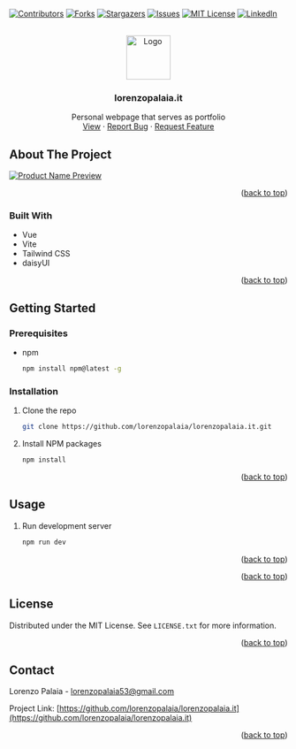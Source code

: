 <a name="readme-top"></a>

<!-- PROJECT SHIELDS -->
<!--
*** I'm using markdown "reference style" links for readability.
*** Reference links are enclosed in brackets [ ] instead of parentheses ( ).
*** See the bottom of this document for the declaration of the reference variables
*** for contributors-url, forks-url, etc. This is an optional, concise syntax you may use.
*** https://www.markdownguide.org/basic-syntax/#reference-style-links
-->

[![Contributors][contributors-shield]][contributors-url]
[![Forks][forks-shield]][forks-url]
[![Stargazers][stars-shield]][stars-url]
[![Issues][issues-shield]][issues-url]
[![MIT License][license-shield]][license-url]
[![LinkedIn][linkedin-shield]][linkedin-url]

<!-- PROJECT LOGO -->
<br />
<div align="center">
  <a href="https://github.com/lorenzopalaia/lorenzopalaia.it">
    <img src="repo_assets/logo.png" alt="Logo" width="80" height="80">
  </a>

<h3 align="center">lorenzopalaia.it</h3>

  <p align="center">
    Personal webpage that serves as portfolio
    <br />
    <a href="https://www.lorenzopalaia.it">View</a>
    ·
    <a href="https://github.com/lorenzopalaia/lorenzopalaia.it/issues">Report Bug</a>
    ·
    <a href="https://github.com/lorenzopalaia/lorenzopalaia.it/issues">Request Feature</a>
  </p>
</div>

<!-- TABLE OF CONTENTS -->
<!--
<details>
  <summary>Table of Contents</summary>
  <ol>
    <li>
      <a href="#about-the-project">About The Project</a>
      <ul>
        <li><a href="#built-with">Built With</a></li>
      </ul>
    </li>
    <li>
      <a href="#getting-started">Getting Started</a>
      <ul>
        <li><a href="#prerequisites">Prerequisites</a></li>
        <li><a href="#installation">Installation</a></li>
      </ul>
    </li>
    <li><a href="#usage">Usage</a></li>
    <li><a href="#roadmap">Roadmap</a></li>
    <li><a href="#contributing">Contributing</a></li>
    <li><a href="#license">License</a></li>
    <li><a href="#contact">Contact</a></li>
    <li><a href="#acknowledgments">Acknowledgments</a></li>
  </ol>
</details>
-->

<!-- ABOUT THE PROJECT -->

## About The Project

[![Product Name Preview][product-preview]](https://example.com)

<p align="right">(<a href="#readme-top">back to top</a>)</p>

### Built With

<!--
* [![Next][Next.js]][Next-url]
* [![React][React.js]][React-url]
* [![Vue][Vue.js]][Vue-url]
* [![Angular][Angular.io]][Angular-url]
* [![Svelte][Svelte.dev]][Svelte-url]
* [![Laravel][Laravel.com]][Laravel-url]
* [![Bootstrap][Bootstrap.com]][Bootstrap-url]
* [![JQuery][JQuery.com]][JQuery-url]
-->

* Vue
* Vite
* Tailwind CSS
* daisyUI

<p align="right">(<a href="#readme-top">back to top</a>)</p>

<!-- GETTING STARTED -->

## Getting Started

### Prerequisites

- npm
  ```sh
  npm install npm@latest -g
  ```

### Installation

1. Clone the repo
   ```sh
   git clone https://github.com/lorenzopalaia/lorenzopalaia.it.git
   ```
2. Install NPM packages
   ```sh
   npm install
   ```

<p align="right">(<a href="#readme-top">back to top</a>)</p>

<!-- USAGE EXAMPLES -->

## Usage

1. Run development server
   ```sh
   npm run dev
   ```

<p align="right">(<a href="#readme-top">back to top</a>)</p>

<p align="right">(<a href="#readme-top">back to top</a>)</p>

## License

Distributed under the MIT License. See `LICENSE.txt` for more information.

<p align="right">(<a href="#readme-top">back to top</a>)</p>

<!-- CONTACT -->

## Contact

Lorenzo Palaia <!-- - [@twitter_handle](https://twitter.com/twitter_handle)--> - lorenzopalaia53@gmail.com

Project Link: [https://github.com/lorenzopalaia/lorenzopalaia.it](https://github.com/lorenzopalaia/lorenzopalaia.it)

<p align="right">(<a href="#readme-top">back to top</a>)</p>

<!-- ACKNOWLEDGMENTS -->
<!--
## Acknowledgments

- []()
- []()
- []()

<p align="right">(<a href="#readme-top">back to top</a>)</p>
-->

<!-- MARKDOWN LINKS & IMAGES -->
<!-- https://www.markdownguide.org/basic-syntax/#reference-style-links -->

[contributors-shield]: https://img.shields.io/github/contributors/lorenzopalaia/lorenzopalaia.it.svg?style=for-the-badge
[contributors-url]: https://github.com/lorenzopalaia/lorenzopalaia.it/graphs/contributors
[forks-shield]: https://img.shields.io/github/forks/lorenzopalaia/lorenzopalaia.it.svg?style=for-the-badge
[forks-url]: https://github.com/lorenzopalaia/lorenzopalaia.it/network/members
[stars-shield]: https://img.shields.io/github/stars/lorenzopalaia/lorenzopalaia.it.svg?style=for-the-badge
[stars-url]: https://github.com/lorenzopalaia/lorenzopalaia.it/stargazers
[issues-shield]: https://img.shields.io/github/issues/lorenzopalaia/lorenzopalaia.it.svg?style=for-the-badge
[issues-url]: https://github.com/lorenzopalaia/lorenzopalaia.it/issues
[license-shield]: https://img.shields.io/github/license/lorenzopalaia/lorenzopalaia.it.svg?style=for-the-badge
[license-url]: https://github.com/lorenzopalaia/lorenzopalaia.it/blob/master/LICENSE.txt
[linkedin-shield]: https://img.shields.io/badge/-LinkedIn-black.svg?style=for-the-badge&logo=linkedin&colorB=555
[linkedin-url]: https://linkedin.com/in/lorenzopalaia
[product-preview]: repo_assets/preview.png
[Next.js]: https://img.shields.io/badge/next.js-000000?style=for-the-badge&logo=nextdotjs&logoColor=white
[Next-url]: https://nextjs.org/
[React.js]: https://img.shields.io/badge/React-20232A?style=for-the-badge&logo=react&logoColor=61DAFB
[React-url]: https://reactjs.org/
[Vue.js]: https://img.shields.io/badge/Vue.js-35495E?style=for-the-badge&logo=vuedotjs&logoColor=4FC08D
[Vue-url]: https://vuejs.org/
[Angular.io]: https://img.shields.io/badge/Angular-DD0031?style=for-the-badge&logo=angular&logoColor=white
[Angular-url]: https://angular.io/
[Svelte.dev]: https://img.shields.io/badge/Svelte-4A4A55?style=for-the-badge&logo=svelte&logoColor=FF3E00
[Svelte-url]: https://svelte.dev/
[Laravel.com]: https://img.shields.io/badge/Laravel-FF2D20?style=for-the-badge&logo=laravel&logoColor=white
[Laravel-url]: https://laravel.com
[Bootstrap.com]: https://img.shields.io/badge/Bootstrap-563D7C?style=for-the-badge&logo=bootstrap&logoColor=white
[Bootstrap-url]: https://getbootstrap.com
[JQuery.com]: https://img.shields.io/badge/jQuery-0769AD?style=for-the-badge&logo=jquery&logoColor=white
[JQuery-url]: https://jquery.com
